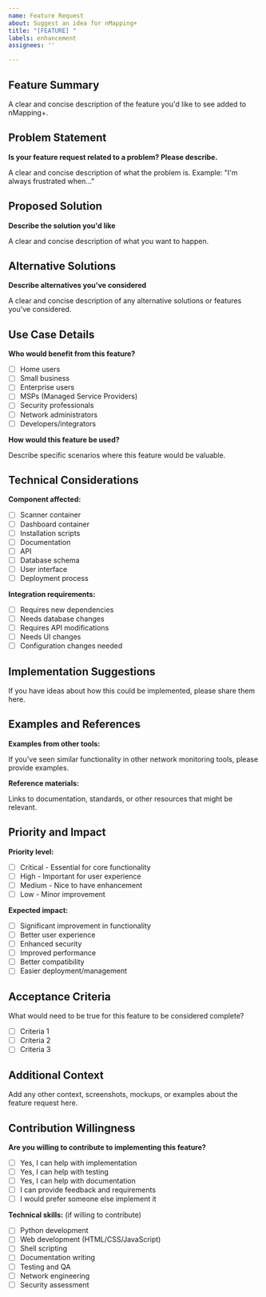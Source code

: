 ```yaml
---
name: Feature Request
about: Suggest an idea for nMapping+
title: "[FEATURE] "
labels: enhancement
assignees: ''

---
```


## Feature Summary

A clear and concise description of the feature you'd like to see added to nMapping+.

## Problem Statement

**Is your feature request related to a problem? Please describe.**

A clear and concise description of what the problem is. Example: "I'm always frustrated when..."

## Proposed Solution

**Describe the solution you'd like**

A clear and concise description of what you want to happen.

## Alternative Solutions

**Describe alternatives you've considered**

A clear and concise description of any alternative solutions or features you've considered.

## Use Case Details

**Who would benefit from this feature?**
- [ ] Home users
- [ ] Small business
- [ ] Enterprise users
- [ ] MSPs (Managed Service Providers)
- [ ] Security professionals
- [ ] Network administrators
- [ ] Developers/integrators

**How would this feature be used?**

Describe specific scenarios where this feature would be valuable.

## Technical Considerations

**Component affected:**
- [ ] Scanner container
- [ ] Dashboard container
- [ ] Installation scripts
- [ ] Documentation
- [ ] API
- [ ] Database schema
- [ ] User interface
- [ ] Deployment process

**Integration requirements:**
- [ ] Requires new dependencies
- [ ] Needs database changes
- [ ] Requires API modifications
- [ ] Needs UI changes
- [ ] Configuration changes needed

## Implementation Suggestions

If you have ideas about how this could be implemented, please share them here.

## Examples and References

**Examples from other tools:**

If you've seen similar functionality in other network monitoring tools, please provide examples.

**Reference materials:**

Links to documentation, standards, or other resources that might be relevant.

## Priority and Impact

**Priority level:**
- [ ] Critical - Essential for core functionality
- [ ] High - Important for user experience
- [ ] Medium - Nice to have enhancement
- [ ] Low - Minor improvement

**Expected impact:**
- [ ] Significant improvement in functionality
- [ ] Better user experience
- [ ] Enhanced security
- [ ] Improved performance
- [ ] Better compatibility
- [ ] Easier deployment/management

## Acceptance Criteria

What would need to be true for this feature to be considered complete?

- [ ] Criteria 1
- [ ] Criteria 2
- [ ] Criteria 3

## Additional Context

Add any other context, screenshots, mockups, or examples about the feature request here.

## Contribution Willingness

**Are you willing to contribute to implementing this feature?**
- [ ] Yes, I can help with implementation
- [ ] Yes, I can help with testing
- [ ] Yes, I can help with documentation
- [ ] I can provide feedback and requirements
- [ ] I would prefer someone else implement it

**Technical skills:** (if willing to contribute)
- [ ] Python development
- [ ] Web development (HTML/CSS/JavaScript)
- [ ] Shell scripting
- [ ] Documentation writing
- [ ] Testing and QA
- [ ] Network engineering
- [ ] Security assessment
